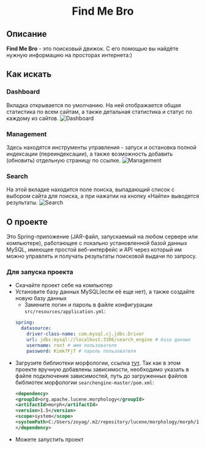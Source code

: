 <h1 align="center">Find Me Bro</h1>

## Описание
__Find Me Bro__ - это поисковый движок. С его помощью вы найдёте нужную информацию на просторах интернета:)

## Как искать

### Dashboard
Вкладка открывается по умолчанию. На ней отображается общая статистика по всем сайтам, а также детальная статистика и статус по каждому из сайтов.
![Dashboard](https://github.com/user-attachments/assets/bb49650c-f58c-42e3-857b-978bc1deca48)

### Management 
Здесь находятся инструменты управления - запуск и остановка полной индексации (переиндексации), а также возможность добавить (обновить) отдельную страницу по ссылке.
![Management](https://github.com/user-attachments/assets/f4e63c22-32e4-4c75-8e98-fc1385d9b7e9)

### Search
На этой вкладке находится поле поиска, выпадающий список с выбором сайта для поиска, а при нажатии на кнопку «Найти» выводятся результаты.
![Search](https://github.com/user-attachments/assets/aa5b8f1c-e51e-49c0-9b0a-a1eb3e0c3c02)

## О проекте
Это Spring-приложение (JAR-файл, запускаемый на любом сервере или компьютере), работающее с локально установленной базой данных MySQL, имеющее простой веб-интерфейс и API через который им можно управлять и получать результаты поисковой выдачи по запросу.

### Для запуска проекта
* Скачайте проект себе на компьютер
* Установите базу данных MySQL(если её еще нет), а также создайте новую базу данных
  * Замените логин и пароль в файле конфигурации `src/resources/application.yml`:
  ```yaml
  spring:
    datasource:
      driver-class-name: com.mysql.cj.jdbc.Driver
      url: jdbc:mysql://localhost:3306/search_engine # база данных
      username: root # имя пользователя
      password: Kimk7FjT # пароль пользователя
  ```
* Загрузите библиотеки морфологии, ссылка [тут](https://drive.google.com/file/d/1WCOVc2hR6zIOUbebCm7_3SphfnFurm2_/view).
  Так как в этом проекте вручную добавлены зависимости, необходимо указать в файле подключения зависимостей, путь до загруженных файлов библиотек морфологии `searchengine-master/pom.xml`:
  ```xml
  <dependency>
  <groupId>org.apache.lucene.morphology</groupId>
  <artifactId>morph</artifactId>
  <version>1.5</version>
  <scope>system</scope>
  <systemPath>C:/Users/zoyag/.m2/repository/lucene/morphology/morph/1.5/morph-1.5.jar</systemPath> # путь до файла библиотеки
  </dependency>
  ```
* Можете запустить проект

